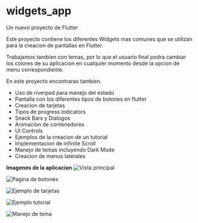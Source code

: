 # widgets_app

Un nuevo proyecto de Flutter


Este proyecto contiene los diferentes Widgets mas comunes que se utilizan para la creacion de pantallas en Flutter.

Trabajamos tambien con temas, por lo que el usuario final podra cambiar los colores de su aplicacion en cualquier momento desde la opcion de menu correspondiente.

En este proyecto encontraras tambien.
* Uso de riverpod para manejo del estado
* Pantalla con los diferentes tipos de botones en flutter
* Creacion de tarjetas
* Tipos de progress indicators
* Snack Bars y Dialogos
* Animacion de contenedores
* UI Controls
* Ejemplos de la creacion de un tutorial
* Implementacion de infinite Scroll
* Manejo de temas incluyendo Dark Mode
* Creacion de menus laterales

**Imagenes de la aplicacion**
![Vista principal](/lib/assets/img/widgets1.png)

![Pagina de botones](/lib/assets/img/widgets2.png)

![Ejemplo de tarjetas](/lib/assets/img/widgets3.png)

![Ejemplo tutorial](/lib/assets/img/widgets4.png)

![Manejo de tema](/lib/assets/img/widgets5.png)
